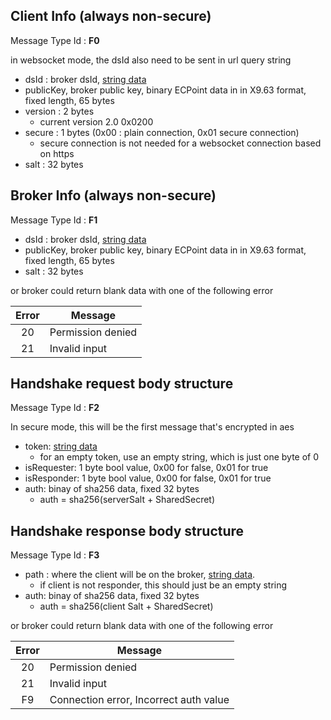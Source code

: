 ## Client Info (always non-secure)
Message Type Id : **F0**

in websocket mode, the dsId also need to be sent in url query string

* dsId : broker dsId, [string data](DSA-Binary-Encoding#string-encoding)
* publicKey, broker public key, binary ECPoint data in in X9.63 format, fixed length, 65 bytes
* version : 2 bytes
   * current version 2.0 0x0200
* secure : 1 bytes (0x00 : plain connection, 0x01 secure connection)
   * secure connection is not needed for a websocket connection based on https
* salt : 32 bytes

## Broker Info (always non-secure)
Message Type Id : **F1**

* dsId : broker dsId, [string data](DSA-Binary-Encoding#string-encoding)
* publicKey, broker public key, binary ECPoint data in in X9.63 format, fixed length, 65 bytes
* salt : 32 bytes

or broker could return blank data with one of the following error

| Error| Message|
|:-------------:| ------------- |
| 20| Permission denied|
| 21| Invalid input| Protocol level|


## Handshake request body structure 
Message Type Id : **F2**

In secure mode, this will be the first message that's encrypted in aes

* token: [string data](DSA-Binary-Encoding#string-encoding)
  * for an empty token, use an empty string, which is just one byte of 0
* isRequester: 1 byte bool value, 0x00 for false, 0x01 for true
* isResponder: 1 byte bool value, 0x00 for false, 0x01 for true
* auth: binay of sha256 data, fixed 32 bytes
  * auth = sha256(serverSalt + SharedSecret)


## Handshake response body structure
Message Type Id : **F3**

* path : where the client will be on the broker, [string data](DSA-Binary-Encoding#string-encoding).
   * if client is not responder, this should just be an empty string
* auth: binay of sha256 data, fixed 32 bytes
  * auth = sha256(client Salt + SharedSecret)

or broker could return blank data with one of the following error

| Error| Message|
|:-------------:| ------------- |
| 20| Permission denied|
| 21| Invalid input| Protocol level|
| F9 | Connection error, Incorrect auth value| 



